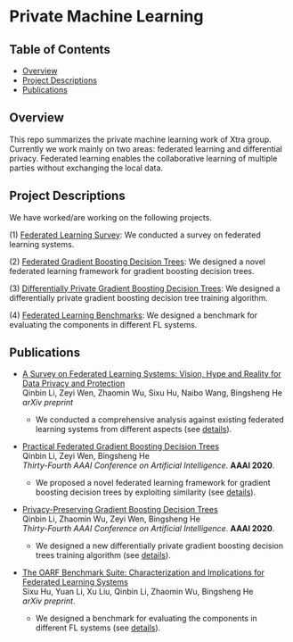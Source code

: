 # Private Machine Learning

## Table of Contents
* [Overview](#overview)
* [Project Descriptions](#project-descriptions)
* [Publications](#publications)

## Overview

This repo summarizes the private machine learning work of Xtra group. Currently we work mainly on two areas: federated learning and differential privacy. Federated learning enables the collaborative learning of multiple parties without exchanging the local data.

## Project Descriptions

We have worked/are working on the following projects.

(1) [Federated Learning Survey](#FL_survey): We conducted a survey on federated learning systems.

(2) [Federated Gradient Boosting Decision Trees](#SimFL): We designed a novel federated learning framework for gradient boosting decision trees.

(3) [Differentially Private Gradient Boosting Decision Trees](#DPBoost): We designed a differentially private gradient boosting decision tree training algorithm.

(4) [Federated Learning Benchmarks](#OARF): We designed a benchmark for evaluating the components in different FL systems.

## Publications

* [A Survey on Federated Learning Systems: Vision, Hype and Reality for Data Privacy and Protection](https://qinbinli.com/files/FLSurvey.pdf) <br>
Qinbin Li, Zeyi Wen, Zhaomin Wu, Sixu Hu, Naibo Wang, Bingsheng He<br>
<i>arXiv preprint</i>
    * We conducted a comprehensive analysis against existing federated learning systems from different aspects (see [details](FL_survey)).

* [Practical Federated Gradient Boosting Decision Trees](https://arxiv.org/abs/1911.04206) <br>
Qinbin Li, Zeyi Wen, Bingsheng He<br>
<i>Thirty-Fourth AAAI Conference on Artificial Intelligence</i>. <b>AAAI 2020</b>.
    * We proposed a novel federated learning framework for gradient boosting decision trees by exploiting similarity (see [details](SimFL)).

* [Privacy-Preserving Gradient Boosting Decision Trees](https://arxiv.org/abs/1911.04209)  <br>
Qinbin Li, Zhaomin Wu, Zeyi Wen, Bingsheng He<br>
<i>Thirty-Fourth AAAI Conference on Artificial Intelligence</i>. <b>AAAI 2020</b>.
    * We designed a new differentially private gradient boosting decision trees training algorithm (see [details](DPBoost)).

* [The OARF Benchmark Suite: Characterization and Implications for Federated Learning Systems](https://arxiv.org/abs/2006.07856)  <br>
Sixu Hu, Yuan Li, Xu Liu, Qinbin Li, Zhaomin Wu, Bingsheng He<br>
<i>arXiv preprint</i>.
    * We designed a benchmark for evaluating the components in different FL systems (see [details](OARF)).

